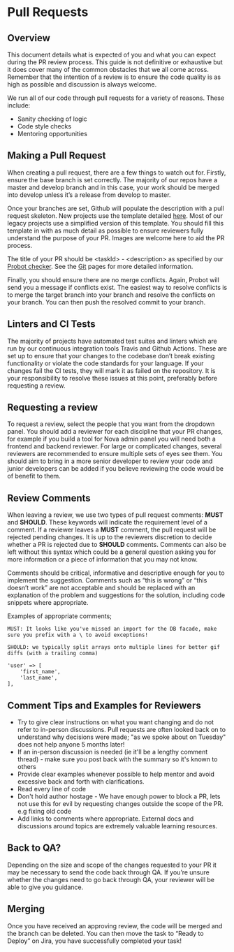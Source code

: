 # Pull Requests

## Overview
This document details what is expected of you and what you can expect during the PR review process. This guide is not definitive or exhaustive but it does cover many of the common obstacles that we all come across. Remember that the intention of a review is to ensure the code quality is as high as possible and discussion is always welcome.

We run all of our code through pull requests for a variety of reasons. These include:

- Sanity checking of logic
- Code style checks
- Mentoring opportunities

## Making a Pull Request
When creating a pull request, there are a few things to watch out for. Firstly, ensure the base branch is set correctly. The majority of our repos have a master and develop branch and in this case, your work should be merged into develop unless it’s a release from develop to master.

Once your branches are set, Github will populate the description with a pull request skeleton. New projects use the template detailed [here](https://netsells.atlassian.net/wiki/spaces/NO/pages/1024327708/Github+Templates). Most of our legacy projects use a simplified version of this template. You should fill this template in with as much detail as possible to ensure reviewers fully understand the purpose of your PR. Images are welcome here to aid the PR process. 

The title of your PR should be \<taskId> - \<description> as specified by our [Probot checker](https://netsells.atlassian.net/wiki/spaces/NS/pages/972980281/Netsells+Probot+PR+Title+Checker). See the [Git](git.md) pages for more detailed information.

Finally, you should ensure there are no merge conflicts. Again, Probot will send you a message if conflicts exist. The easiest way to resolve conflicts is to merge the target branch into your branch and resolve the conflicts on your branch. You can then push the resolved commit to your branch.

## Linters and CI Tests
The majority of projects have automated test suites and linters which are run by our continuous integration tools Travis and Github Actions. These are set up to ensure that your changes to the codebase don’t break existing functionality or violate the code standards for your language. If your changes fail the CI tests, they will mark it as failed on the repository. It is your responsibility to resolve these issues at this point, preferably before requesting a review.

## Requesting a review
To request a review, select the people that you want from the dropdown panel. You should add a reviewer for each discipline that your PR changes, for example if you build a tool for Nova admin panel you will need both a frontend and backend reviewer. For large or complicated changes, several reviewers are recommended to ensure multiple sets of eyes see them. You should aim to bring in a more senior developer to review your code and junior developers can be added if you believe reviewing the code would be of benefit to them.

## Review Comments
When leaving a review, we use two types of pull request comments: **MUST** and **SHOULD**. These keywords will indicate the requirement level of a comment. If a reviewer leaves a **MUST** comment, the pull request will be rejected pending changes. It is up to the reviewers discretion to decide whether a PR is rejected due to **SHOULD** comments. Comments can also be left without this syntax which could be a general question asking you for more information or a piece of information that you may not know. 

Comments should be critical, informative and descriptive enough for you to implement the suggestion. Comments such as “this is wrong” or “this doesn’t work” are not acceptable and should be replaced with an explanation of the problem and suggestions for the solution, including code snippets where appropriate.

Examples of appropriate comments;

`MUST: It looks like you've missed an import for the DB facade, make sure you prefix with a \ to avoid exceptions!`

```
SHOULD: we typically split arrays onto multiple lines for better gif diffs (with a trailing comma)

'user' => [
    'first_name', 
    'last_name',
],
```

## Comment Tips and Examples for Reviewers
- Try to give clear instructions on what you want changing and do not refer to in-person discussions. Pull requests are often looked back on to understand why decisions were made; "as we spoke about on Tuesday" does not help anyone 5 months later!
- If an in-person discussion is needed (ie it'll be a lengthy comment thread) - make sure you post back with the summary so it's known to others
- Provide clear examples whenever possible to help mentor and avoid excessive back and forth with clarifications.
- Read every line of code
- Don't hold author hostage - We have enough power to block a PR, lets not use this for evil by requesting changes outside the scope of the PR. e.g fixing old code
- Add links to comments where appropriate. External docs and discussions around topics are extremely valuable learning resources.

## Back to QA?
Depending on the size and scope of the changes requested to your PR it may be necessary to send the code back through QA. If you’re unsure whether the changes need to go back through QA, your reviewer will be able to give you guidance.

## Merging
Once you have received an approving review, the code will be merged and the branch can be deleted. You can then move the task to “Ready to Deploy” on Jira, you have successfully completed your task!

